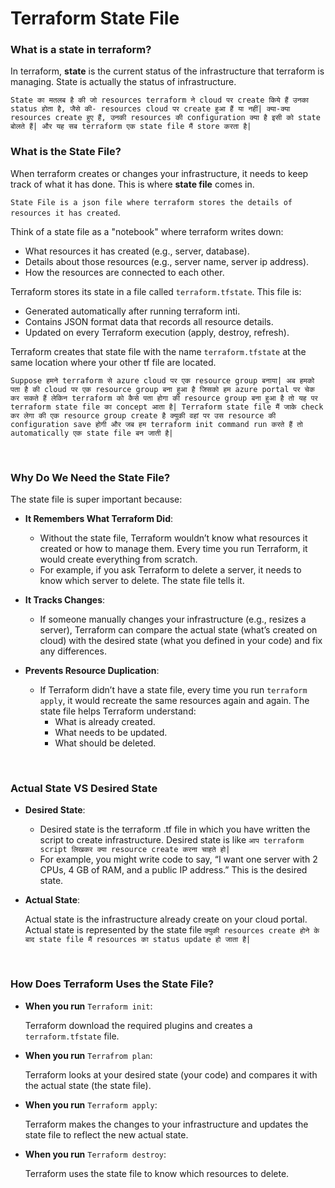 
# Terraform State File

### What is a state in terraform?

In terraform, **state** is the current status of the infrastructure that terraform is managing. State is actually the status of infrastructure.

```State का मतलब है की जो resources terraform ने cloud पर create किये हैं उनका status होता है, जैसे की- resources cloud पर create हुआ हैं या नहीं| क्या-क्या resources create हुए हैं, उनकी resources की configuration क्या है इसी को state बोलते हैं| और यह सब terraform एक state file मैं store करता है|```

### What is the State File?

When terraform creates or changes your infrastructure, it needs to keep track of what it has done. This is where **state file** comes in. 

```State File is a json file where terraform stores the details of resources it has created```.

Think of a state file as a "notebook" where terraform writes down:
- What resources it has created (e.g., server, database).
- Details about those resources (e.g., server name, server ip address).
- How the resources are connected to each other.

Terraform stores its state in a file called ```terraform.tfstate```. This file is:
- Generated automatically after running terraform inti.
- Contains JSON format data that records all resource details.
- Updated on every Terraform execution (apply, destroy, refresh).

Terraform creates that state file with the name ```terraform.tfstate``` at the same location where your other tf file are located.

```Suppose हमने terraform से azure cloud पर एक resource group बनाया| अब हमको पता है की cloud पर एक resource group बना हुआ है जिसको हम azure portal पर चेक कर सकते हैं लेकिन terraform को कैसे पता होगा की resource group बना हुआ है तो यह पर terraform state file का concept आता है| Terraform state file मैं जाके check कर लेगा की एक resource group create है क्युकी वहां पर उस resource की configuration save होगी और जब हम terraform init command run करते हैं तो automatically एक state file बन जाती है|```

<br>

### Why Do We Need the State File?

The state file is super important because:

- **It Remembers What Terraform Did**:
  - Without the state file, Terraform wouldn’t know what resources it created or how to manage them. Every time you run Terraform, it would create everything from scratch.
  - For example, if you ask Terraform to delete a server, it needs to know which server to delete. The state file tells it.
 
- **It Tracks Changes**:
  - If someone manually changes your infrastructure (e.g., resizes a server), Terraform can compare the actual state (what’s created on cloud) with the desired state (what you defined in your code) and fix any differences.
 
- **Prevents Resource Duplication**:
  - If Terraform didn’t have a state file, every time you run ```terraform apply```, it would recreate the same resources again and again. The state file helps Terraform understand:
    - What is already created.
    - What needs to be updated.
    - What should be deleted.
   
<br>

### Actual State VS Desired State

- **Desired State**:

  - Desired state is the terraform .tf file in which you have written the script to create infrastructure. Desired state is like ```आप terraform script लिखकर क्या resource create करना चाहते हो|```
  - For example, you might write code to say, “I want one server with 2 CPUs, 4 GB of RAM, and a public IP address.” This is the desired state.  

- **Actual State**:

  Actual state is the infrastructure already create on your cloud portal. Actual state is represented by the state file ```क्युकी resources create होने के बाद state file मैं resources का status update हो जाता है|```

<br>

### How Does Terraform Uses the State File?

- **When you run** ```Terraform init```:

  Terraform download the required plugins and creates a ```terraform.tfstate``` file.

- **When you run** ```Terrafrom plan```:

  Terraform looks at your desired state (your code) and compares it with the actual state (the state file).

- **When you run** ```Terraform apply```:

  Terraform makes the changes to your infrastructure and updates the state file to reflect the new actual state.

- **When you run** ```Terraform destroy```:

  Terraform uses the state file to know which resources to delete.

